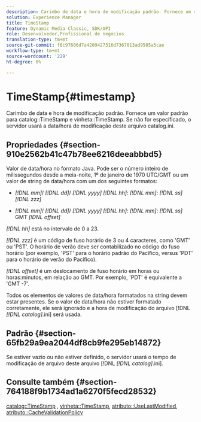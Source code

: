 ```yaml
---
description: Carimbo de data e hora de modificação padrão. Fornece um valor padrão para o catálogo TimeStamp e a vinheta TimeStamp. Se não for especificado, o servidor usará a data/hora de modificação deste arquivo catalog.ini.
solution: Experience Manager
title: TimeStamp
feature: Dynamic Media Classic, SDK/API
role: Desenvolvedor,Profissional de negócios
translation-type: tm+mt
source-git-commit: f6c97606d7a4209427316d7367013ad9585a5cae
workflow-type: tm+mt
source-wordcount: '229'
ht-degree: 0%

---
```



# TimeStamp{#timestamp}

Carimbo de data e hora de modificação padrão. Fornece um valor padrão para catalog::TimeStamp e vinheta::TimeStamp. Se não for especificado, o servidor usará a data/hora de modificação deste arquivo catalog.ini.

## Propriedades {#section-910e2562b41c47b78ee6216deeabbbd5}

Valor de data/hora no formato Java. Pode ser o número inteiro de milissegundos desde a meia-noite, 1º de janeiro de 1970 UTC/GMT ou um valor de string de data/hora com um dos seguintes formatos:

* *[!DNL mm]*/  *[!DNL dd]*/  *[!DNL yyyy]* *[!DNL hh]*:  *[!DNL mm]*:  *[!DNL ss]* *[!DNL zzz]*

* *[!DNL mm]*/  *[!DNL dd]*/  *[!DNL yyyy]* *[!DNL hh]*:  *[!DNL mm]*:  *[!DNL ss]* GMT  *[!DNL offset]*

*[!DNL hh]* está no intervalo de 0 a 23.

*[!DNL zzz]* é um código de fuso horário de 3 ou 4 caracteres, como &#39;GMT&#39; ou &#39;PST&#39;. O horário de verão deve ser contabilizado no código do fuso horário (por exemplo, &#39;PST&#39; para o horário padrão do Pacífico, versus &#39;PDT&#39; para o horário de verão do Pacífico).

*[!DNL offset]* é um deslocamento de fuso horário em horas ou horas:minutos, em relação ao GMT. Por exemplo, &#39;PDT&#39; é equivalente a &#39;GMT -7&#39;.

Todos os elementos de valores de data/hora formatados na string devem estar presentes. Se o valor de data/hora não estiver formatado corretamente, ele será ignorado e a hora de modificação do arquivo [!DNL *[!DNL catalog]*.ini] será usada.

## Padrão {#section-65fb29a9ea2044df8cb9fe295eb14872}

Se estiver vazio ou não estiver definido, o servidor usará o tempo de modificação de arquivo deste arquivo [!DNL *[!DNL catalog]*.ini].

## Consulte também {#section-764188f9b1734ad1a6270f5fecd28532}

[catalog::TimeStamp](../../../../../ir-api/material-cat/image-rendering-api-ref/c-ir-material-catalog/c-ir-material-data-reference/r-ir-timestamp-dataref.md#reference-6daf7973dc4f4b4e9e8165756db7c319) ,  [vinheta::TimeStamp](../../../../../ir-api/material-cat/image-rendering-api-ref/c-ir-material-catalog/c-ir-vignette-map-reference/r-ir-timestamp-vignette.md#reference-d57cdd40a6a645d199dbb1d56cc85bc1),  [atributo::UseLastModified](../../../../../ir-api/material-cat/image-rendering-api-ref/c-ir-material-catalog/c-ir-attributes-reference/r-ir-uselastmodified.md#reference-d2ab628c9e004fedbd38324866dbca1d),  [atributo::CacheValidationPolicy](../../../../../ir-api/material-cat/image-rendering-api-ref/c-ir-material-catalog/c-ir-attributes-reference/r-ir-cachevalidationpolicy.md#reference-2d71679733474d8aa116db6ceba87fa4)
